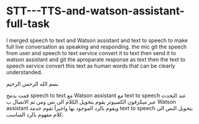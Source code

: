 # STT---TTS-and-watson-assistant-full-task
I merged speech to text and Watson assistant and text to speech to make full live conversation as speaking and responding.
the mic git the speech from user and speech to text service convert it to text then send it to watson assistant and git the aproparate response as text then the text to speech service convert this text as human words that can be clearly understanded.

بسم الله الرحمن الرحيم

قمت بدمج speech to text  مع Watson assistant  مع text to speech  عند التحدث عبر ميكرفون الكمبيوتر يقوم بتحويل الكلام الى نص ومن ثم الاتصال ب Watson assistant  ويقوم بالرد الموجود بها واخيراً تقوم خدمة text to speech  بتحويل النص الى كلام مفهوم بالرد المناسب. 
